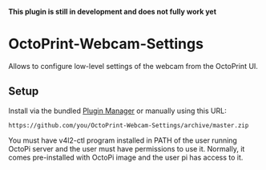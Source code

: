 **This plugin is still in development and does not fully work yet**

# OctoPrint-Webcam-Settings

Allows to configure low-level settings of the webcam from the OctoPrint UI.

## Setup

Install via the bundled [Plugin Manager](https://github.com/foosel/OctoPrint/wiki/Plugin:-Plugin-Manager)
or manually using this URL:

    https://github.com/you/OctoPrint-Webcam-Settings/archive/master.zip

You must have v4l2-ctl program installed in PATH of the user running OctoPi
server and the user must have permissions to use it. Normally, it comes
pre-installed with OctoPi image and the user pi has access to it.
